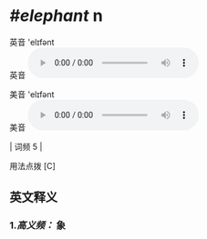 # ***\#elephant*** n
英音 'elɪfənt  
英音
<audio src="./media/elephant-B.aac" controls="controls"></audio>

美音 'elɪfənt  
美音
<audio src="./media/elephant.aac" controls="controls"></audio>



| 词频 5 |  

用法点拨  [C]

英文释义
---
### 1.*高义频：* **象**  


